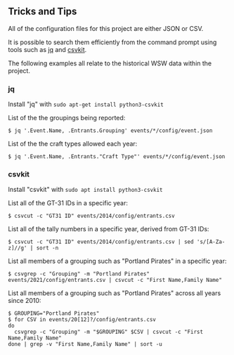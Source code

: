 ## Tricks and Tips

All of the configuration files for this project are either JSON or CSV.

It is possible to search them efficiently from the command prompt using tools such as [jq](https://stedolan.github.io/jq/) and [csvkit](https://csvkit.readthedocs.io/en/latest/).

The following examples all relate to the historical WSW data within the project.




### jq

Install "jq" with `sudo apt-get install python3-csvkit`

List of the the groupings being reported:
```shell
$ jq '.Event.Name, .Entrants.Grouping' events/*/config/event.json
```

List of the the craft types allowed each year:
```shell
$ jq '.Event.Name, .Entrants."Craft Type"' events/*/config/event.json
```



### csvkit

Install "csvkit" with `sudo apt install python3-csvkit`

List all of the GT-31 IDs in a specific year:
```shell
$ csvcut -c "GT31 ID" events/2014/config/entrants.csv
```

List all of the tally numbers in a specific year, derived from GT-31 IDs:
```shell
$ csvcut -c "GT31 ID" events/2014/config/entrants.csv | sed 's/[A-Za-z]//g' | sort -n
```

List all members of a grouping such as "Portland Pirates" in a specific year:
```shell
$ csvgrep -c "Grouping" -m "Portland Pirates" events/2021/config/entrants.csv | csvcut -c "First Name,Family Name"
```

List all members of a grouping such as "Portland Pirates" across all years since 2010:
```shell
$ GROUPING="Portland Pirates"
$ for CSV in events/20[12]?/config/entrants.csv
do
  csvgrep -c "Grouping" -m "$GROUPING" $CSV | csvcut -c "First Name,Family Name"
done | grep -v "First Name,Family Name" | sort -u
```
